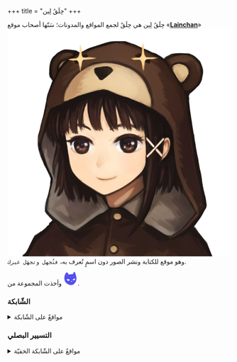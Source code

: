+++
title = "حِلَقُ لِين"
+++

حِلَقُ لِين هي حِلَقٌ لجمع المواقع والمدونات؛ سَنّها أصحاب موقع «[**Lainchan**](https://www.lainchan.org)» <img class="emoji no-hover" alt="Trollface." src="lainbear.jpg" />  وهو موقع للكتابة ونشر الصور دون اسمٍ تُعرف به، `فتُجهل وتجهَل غيرك`.

وأخذت المجموعة من <img class="emoji no-hover" alt="Trollface." src="sizeofcat-avatar.png" />. 

### الشّابكة

<details>
  <summary>مواقعٌ على الشّابكة</summary>
<div class="media-grid-markdown">

[![Yukinu](banner_img/yukinu.gif)](https://yukinu.com)
[![Ophanim](banner_img/ophanim.gif)](https://ophanim.neocities.org)
[![getimiskon's space](banner_img/getimiskon.png)](https://getimiskon.xyz)
[![jyushimatsu](banner_img/jyushimatsu.png)](https://jyushimatsu.web.fc2.com)
[![Xerophyte](banner_img/xerophyte.gif)](https://xerophyte.neocities.org)
[![tinfoil-hat](banner_img/tinfoil-hat.png)](https://tinfoil-hat.net)
[![Nightt's retro art](banner_img/nightt.gif)](https://nightt.neocities.org)
[![Jake's thoughts](banner_img/jakesthoughts.gif)](https://blog.jjakke.com)
[![Jake's mail](banner_img/jakes-mail.gif)](https://jakes-mail.top)
[![davidgebski.nl](banner_img/davidgebski.png)](https://www.davidgebski.nl)
[![MayVaneDay Studios](banner_img/mayvaneday-org.png)](https://mayvaneday.org)
[![lich's website](banner_img/lich.png)](https://dataswamp.org/~lich)
[![Underground Web Cyberpunk Community Project](banner_img/uwcur.png)](https://uwcur.neocities.org)
[![Saltorn](banner_img/saltorn.png)](https://saltorn.neocities.org)
[![J. Frank Parnell](banner_img/parnell.png)](https://tilde.club/~parnell)
[![Urist](banner_img/deurist.png)](https://deurist.neocities.org)
[![saturnexplorers](banner_img/tohya.png)](https://tohya.net)
[![Strings From The Network](banner_img/sftn.png)](https://sftn.github.io)
[![satorialistic](banner_img/strlst.png)](https://strlst.myogaya.jp)
[![Slime-Net](banner_img/slime-net.gif)](https://skumsoft.ltd/slimenet)
[![Hellish Chemicals](banner_img/hellish-chemicals.png)](https://hellishchemicals.neocities.org)
[![The Swiss Bay](banner_img/the-swiss-bay.jpg)](https://theswissbay.ch/pdf)
[![J@ck#91](banner_img/jack91.gif)](https://jack---91.neocities.org)
[![Flammable Duck](banner_img/flammable-duck.png)](https://flammableduck.xyz)
[![Gap and friends](banner_img/gap-and-friends.png)](https://gapandfriends.neocities.org)
[![purplevoid](banner_img/purplevoid.png)](https://purplevoid.neocities.org)
[![sizeof(cat)](banner_img/sizeofcat.gif)](https://sizeof.cat)
[![The Extramundane](banner_img/extramundane.jpg)](https://extramundane.xyz)
[![Cosmica](banner_img/cosmica.png)](https://321cosmica.neocities.org)
[![Omicron Setup](banner_img/omicron-setup.gif)](https://omicronsetup.eu)
[![WorkingSea](banner_img/workingsea.png)](https://workingsea.neocities.org)
[![Luke's Cabin](banner_img/lukes-cabin.png)](https://lukescabin.neocities.org)
[![Protocol 7](banner_img/protocol7.png)](https://protocol7.xyz)
[![Beedge](banner_img/beedge.png)](https://beedge.neocities.org)
[![Dead End Shrine Online](banner_img/dead-end-shrine.png)](https://deadendshrine.online)
[![Digilord](banner_img/digilord.gif)](https://digilord.neocities.org)
[![Godcock](banner_img/godcock.jpg)](https://godcock.neocities.org)
[![Karar](banner_img/karar.png)](https://karar.neocities.org)
[![No Sleep](banner_img/no-sleep.png)](https://nosleepforme.neocities.org)
[![Room 4](banner_img/room-4.jpg)](https://room4.neocities.org)
[![hen6003](banner_img/hen6003.png)](https://hen6003.xyz)
[![diskmagvp](banner_img/diskmagvp.png)](https://diskmagvp.neocities.org)
[![thephilosopherslibrary](banner_img/thephilosopherslibrary.png)](https://thephilosopherslibrary.neocities.org)
[![mm4rk3t](banner_img/mm4rk3t.gif)](https://mm4rk3t.neocities.org)
[![kassy](banner_img/kassy.jpg)](https://kassy.neocities.org)
[![Cabbage Sorter](banner_img/cabbage-sorter.png)](https://cabbagesorter.neocities.org)
[![xiixiixii](banner_img/xiixiixii.gif)](https://xiixiixii.xyz)
[![oedo808](banner_img/oedo808.gif)](https://oedo808.neocities.org)
[![xn-neko](banner_img/xn-neko.gif)](https://xn--z7x.xn--6frz82g)
[![Confusion's Blog](banner_img/confusion.png)](https://confusion.codeberg.page)
[![Morituri Te Salutant](banner_img/morituri-te-salutant.jpg)](https://morituritesalutant.neocities.org)
[![Agora Road](banner_img/agoraroad.gif)](https://forum.agoraroad.com)
[![lain.la](banner_img/lain-la.png)](https://lain.la)
[![Unpop](banner_img/unpop.gif)](https://unpop.neocities.org)
[![Driftt](banner_img/driftt.png)](https://driftt.neocities.org)
[![Chaox](banner_img/chaox.gif)](https://chaox.ro)
[![Evergreen](banner_img/evergreen.png)](https://itsevergreen.rip)
[![Mazak](banner_img/mazak.png)](https://mazak.neocities.org)
[![Small Thoughts](banner_img/small-thoughts.jpg)](https://smolthots.neocities.org)
[![Spectrum of Consciousness](banner_img/spectrum-of-consciousness.gif)](https://spectrum-of-consciousness.neocities.org)
[![Ty3r0x](banner_img/ty3r0x.png)](https://ty3r0x.chaox.ro)
[![qmaury](banner_img/qmaury.jpg)](https://qmaury.com)
[![galladite](banner_img/galladite.png)](https://galladite.net/~galladite/)
[![halogen stars](banner_img/halogen-stars.png)](https://halogenstars.neocities.org)
[![Kirillov](banner_img/kirillov.png)](https://kirillov.neocities.org)
[![nerdbox](banner_img/nerdbox.png)](https://nerdbox.neocities.org)
[![TheCrypt](banner_img/thecrypt.gif)](https://thecrypt.neocities.org)
[![orizuru](banner_img/orizuru.png)](https://orizuru.neocities.org)
[![rain](banner_img/rain.png)](https://rainisnot.neocities.org)
[![tocxjo](banner_img/tocxjo.gif)](https://tilde.team/~lemon)
[![New Digital Era](banner_img/newdigitalera.png)](https://newdigitalera.org)
[![Nomadalgia](banner_img/nomadalgia.gif)](https://nomadalgia.xyz)
[![tyxton.net](banner_img/tyxton.png)](https://www.tyxton.net)
[![S-Config](banner_img/s-config.png)](https://www.s-config.com)
[![Grafo Zone](banner_img/grafo-zone.gif)](https://grafo.zone)
[![interloper minimalist services](banner_img/interloper.png)](https://intr.cx)
[![czar's blog](banner_img/czar.png)](https://czar.kalli.st)
[![foreverliketh.is](banner_img/foreverliketh.gif)](https://foreverliketh.is)
[![vd1r](banner_img/vd1r.png)](https://vd1r.neocities.org)
[![Neet Ventures](banner_img/neet-ventures.gif)](https://www.neetventures.com)
[![The Arcade](banner_img/artic.gif)](https://articexploit.xyz)
[![CozyNet](banner_img/cozynet.gif)](https://www.cozynet.org)
[![SCIO](banner_img/主站.png)](https://scio.icu)
[![Navy Joe's Homepage](banner_img/navy-joe-comics.gif)](https://navyjoecomics.neocities.org)
[![SillyLaird](banner_img/sillylaird.png)](https://www.sillylaird.info)
[![Present Day, Present Time](banner_img/present-time.jpg)](https://present-time.neocities.org)
[![andrei.xyz](banner_img/andrei-xyz.gif)](https://andrei.xyz)
[![Nick's Place](banner_img/bass2nick.gif)](https://bass2nick.com)
[![0x19.org](banner_img/0x19.png)](https://0x19.org)
[![Jahan's site](banner_img/jahanrashidi.png)](https://jahanrashidi.com)
[![Homepage of a Mad Man](banner_img/theminuteman.png)](https://theminuteman.neocities.org)
[![yo252yo](banner_img/yo252yo.gif)](https://www.yo252yo.com)
[![a7'th Layer](banner_img/mouse.services.png)](https://mouse.services)
[![n1l webspace](banner_img/n1l.gif)](https://n1l7.neocities.org)
[![Angels Are Mathematical](banner_img/angels-are-mathematical.png)](https://angelsaremathematical.neocities.org)
[![Άνδρος](banner_img/andros.png)](https://andresz.xyz)
[![Giggles Cave](banner_img/giggles.png)](https://ctrl-c.club/~giggles/)
[![shrapnelnet](banner_img/shr4pnel.gif)](https://blog.shr4pnel.com)
[![Microbyte](banner_img/microbyte.png)](https://microbyte.neocities.org)
[![gamajun](banner_img/gamajun.png)](https://gamajun.neocities.org)
[![REDchanit](banner_img/redchanit.png)](https://redchanit.xyz)
[![Crystal Website](banner_img/crystal-tilde-institute.gif)](https://crystal.tilde.institute)
[![RisingThumb.xyz](banner_img/risingthumb.png)](https://risingthumb.xyz)
[![maerk.xyz](banner_img/maerk.png)](https://maerk.xyz)
[![LainNet](banner_img/lainnet.png)](https://lainnet.superglobalmegacorp.com)
[![mauwQ](banner_img/mauwq.gif)](https://mauwq.neocities.org)
[![goodboyjojo](banner_img/goodboyjojo.gif)](https://www.goodboyjojo.com)
[![Idelides](banner_img/idelides.png)](https://idelides.xyz)
[![Psychool](banner_img/psychool.gif)](https://psychcool.neocities.org)
[![Vendell](banner_img/vendell.gif)](https://vendell.online)
[![SLUSHBIN](banner_img/slushbin.gif)](https://slushbin.net)
[![nauxnam](banner_img/nauxnam.gif)](https://nauxnam.net)
[![Nihilism Network](banner_img/nihilism-network.png)](https://nihilism.network)
[![Gau7ilu](banner_img/gau7ilu.png)](https://gau7ilu.xyz)
[![Barkod's Basement](banner_img/b4rkod.png)](https://b4rkod.net.tr)
[![splashy](banner_img/splashy.png)](https://splashy.neocities.org)
[![turpelurpeluren.online](banner_img/turpelurpeluren.gif)](https://turpelurpeluren.online)
[![Kinisis](banner_img/kinisis.png)](https://kinisis.xyz)
[![eyetower](banner_img/eyetower.png)](https://eyetower.xyz)
[![voicedrew](banner_img/voicedrew.png)](https://voicedrew.xyz)
[![~Ful4[.]](banner_img/ful4n.png)](https://fulanumoto.github.io)
[![DigitalVoid](banner_img/digitalvoid.png)](https://www.digitalvoid.xyz)
</div>
</details>

### التسيير البصلي
<details>
  <summary>مواقعٌ على الشّابكة الخفيّة</summary>
<div class="media-grid-markdown">

[![getimiskon's space](banner_img/getimiskon.png)](http://6dpjae254fbchoa53e2ypxh6noqjgjkz5iadwy6hlar6egb76m3uihid.onion)
[![tinfoil-hat](banner_img/tinfoil-hat.png)](http://x3zf5cyqvutslx6yfdwip3nb2xo4kaevhk6bbeas74ky7cvgr36bf6yd.onion)
[![Jake's thoughts](banner_img/jakesthoughts.gif)](http://y5wnzw4e6i7srm2gqadlow5anhlaj5avdkzbwzbmrxwkygxdp7ffieqd.onion)
[![MayVaneDay Studios](banner_img/mayvaneday-org.png)](http://meynethaffeecapsvfphrcnfrx44w2nskgls2juwitibvqctk2plvhqd.onion)
[![The Swiss Bay](banner_img/the-swiss-bay.jpg)](http://swissbaync5d7ykaz7dh7v4qjrb4gmen5aj3bogxrcgbb43ij34bjuyd.onion/pdf)
[![sizeof(cat)](banner_img/sizeofcat.gif)](http://sizeofaex6zgovemvemn2g3jfmgujievmxxxbcgnbrnmgcjcjpiiprqd.onion)
[![Dead End Shrine Online](banner_img/dead-end-shrine.png)](http://blapi36sowfyuwzp4ag24xb3d4zdrzgtafez3g3lkp2rj4ho7lxhceid.onion)
[![Chaox](banner_img/chaox.gif)](http://chaoxuo7g4tqdyeikjo6jaa6dmk34vmdp3s577hgeusuntmcfd4xaxqd.onion)
[![S-Config](banner_img/s-config.png)](http://xjfbpuj56rdazx4iolylxplbvyft2onuerjeimlcqwaihp3s6r4xebqd.onion)
[![interloper minimalist services](banner_img/interloper.png)](http://intrcxv4fa72e5ovler5dpfwsiyuo34tkcwfy5snzstxkhec75okowqd.onion)
[![The Arcade](banner_img/artic.gif)](http://artic725lafwfqnygqxraupupg7dtbf4own767duq2bxj3t7dszvzmid.onion)
[![SillyLaird](banner_img/sillylaird.png)](http://silly7vgbgbejjrsl2mqgcljvz5ui2ryvuqe3rjbrg5ylysv7zyhdwad.onion)
[![andrei.xyz](banner_img/andrei-xyz.gif)](http://andrei3ufgijpzogyai6ejcrdwevzediyzubgqiltc2k42c2zyeakhid.onion)
[![0x19.org](banner_img/0x19.png)](http://ilsstfnqt4vpykd2bqc7ntxf2tqupqzi6d5zmk767qtingw2vp2hawyd.onion:8080)
[![DigitalVoid](banner_img/digitalvoid.png)](https://www.digitalvoid.xyz/c2ske4mrgriaedpj7iirzst33yt6gwomcisvwypsbx4tfk6ykrhhvkid.onion)
</div>
</details>
